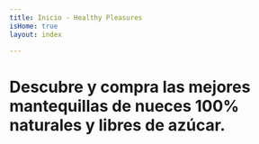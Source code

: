 ```yaml
---
title: Inicio - Healthy Pleasures
isHome: true
layout: index

---
```

# Descubre y compra las mejores mantequillas de nueces 100% naturales y libres de azúcar.